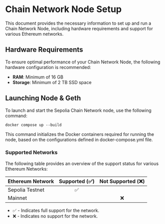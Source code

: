 # Chain Network Node Setup

This document provides the necessary information to set up and run a Chain Network Node, including hardware requirements and support for various Ethereum networks.

## Hardware Requirements

To ensure optimal performance of your Chain Network Node, the following hardware configuration is recommended:

- **RAM**: Minimum of 16 GB
- **Storage**: Minimum of 2 TB SSD space

## Launching Node & Geth

To launch and start the Sepolia Chain Network node, use the following command:

```shell
docker compose up --build
```
This command initializes the Docker containers required for running the node, based on the configurations defined in docker-compose.yml file.

### Supported Networks

The following table provides an overview of the support status for various Ethereum Networks:

| Ethereum Network | Supported (✅) | Not Supported (❌) |
|:-----------------|:--------------:|:------------------:|
| Sepolia Testnet  |       ✅       |                    |
| Mainnet          |                |         ❌         |

- ✅ - Indicates full support for the network.
- ❌ - Indicates no support for the network.

